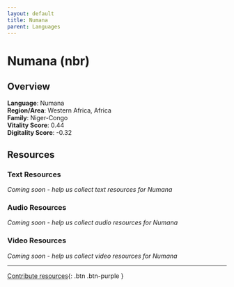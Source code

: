 ```yaml
---
layout: default
title: Numana
parent: Languages
---
```


# Numana (nbr)

## Overview

**Language**: Numana  
**Region/Area**: Western Africa, Africa  
**Family**: Niger-Congo  
**Vitality Score**: 0.44  
**Digitality Score**: -0.32  

## Resources

### Text Resources
*Coming soon - help us collect text resources for Numana*

### Audio Resources
*Coming soon - help us collect audio resources for Numana*

### Video Resources
*Coming soon - help us collect video resources for Numana*

---

[Contribute resources](https://fairtrain.github.io/){: .btn .btn-purple }
